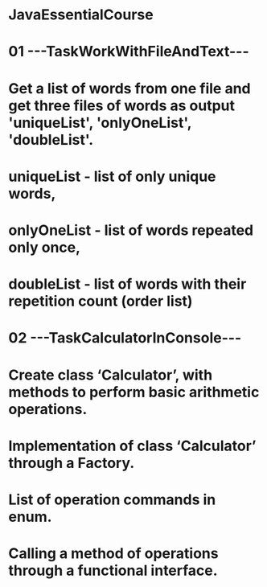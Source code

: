 # JavaEssentialCourse
# 01 ---TaskWorkWithFileAndText---
# Get a list of words from one file and get three files of words as output 'uniqueList', 'onlyOneList', 'doubleList'.
# uniqueList - list of only unique words,
# onlyOneList - list of words repeated only once,
# doubleList - list of words with their repetition count (order list)
# 
# 02 ---TaskCalculatorInConsole---
# Create class ‘Calculator’, with methods to perform basic arithmetic operations.
# Implementation of class ‘Calculator’ through a Factory.
# List of operation commands in enum.
# Calling a method of operations through a functional interface.
